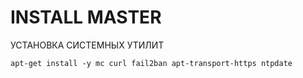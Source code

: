 # INSTALL MASTER

УСТАНОВКА СИСТЕМНЫХ УТИЛИТ

```
apt-get install -y mc curl fail2ban apt-transport-https ntpdate
```
